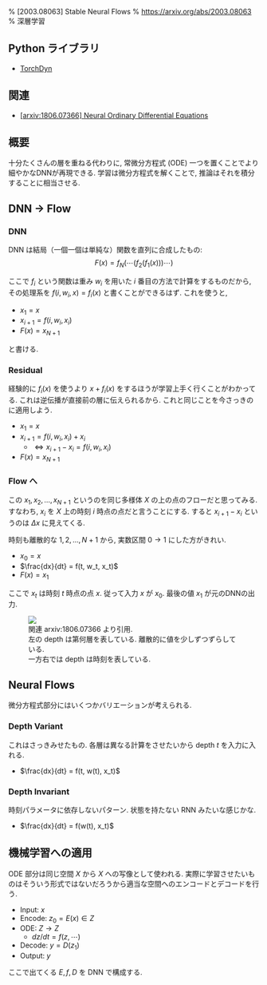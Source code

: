 % [2003.08063] Stable Neural Flows
% https://arxiv.org/abs/2003.08063
% 深層学習

## Python ライブラリ

- [TorchDyn](https://torchdyn.readthedocs.io/en/latest/index.html)

## 関連

- [ [arxiv:1806.07366] Neural Ordinary Differential Equations](https://arxiv.org/abs/1806.07366)

## 概要

十分たくさんの層を重ねる代わりに, 常微分方程式 (ODE) 一つを置くことでより細やかなDNNが再現できる.
学習は微分方程式を解くことで, 推論はそれを積分することに相当させる.

## DNN -> Flow

### DNN

DNN は結局（一個一個は単純な）関数を直列に合成したもの:
$$F(x) = f_N ( \cdots ( f_2 ( f_1 (x) ) ) \cdots )$$

ここで $f_i$ という関数は重み $w_i$ を用いた $i$ 番目の方法で計算をするものだから,
その処理系を
$f(i, w_i, x) = f_i(x)$
と書くことができるはず.
これを使うと,

- $x_1 = x$
- $x_{i+1} = f(i, w_i, x_i)$
- $F(x) = x_{N+1}$

と書ける.

### Residual

経験的に $f_i(x)$ を使うより $x + f_i(x)$ をするほうが学習上手く行くことがわかってる.
これは逆伝播が直接前の層に伝えられるから.
これと同じことを今さっきのに適用しよう.

- $x_1 = x$
- $x_{i+1} = f(i, w_i, x_i) + x_i$
    - $\iff x_{i+1} - x_i = f(i, w_i, x_i)$
- $F(x) = x_{N+1}$

### Flow へ

この $x_1, x_2, \ldots, x_{N+1}$ というのを同じ多様体 $X$ の上の点のフローだと思ってみる.
すなわち, $x_i$ を $X$ 上の時刻 $i$ 時点の点だと言うことにする.
すると $x_{i+1} - x_i$ というのは $\Delta x$ に見えてくる.

時刻も離散的な $1,2,\ldots, N+1$ から, 実数区間 $0 \to 1$ にした方がきれい.

- $x_0 = x$
- $\frac{dx}{dt} = f(t, w_t, x_t)$
- $F(x) = x_1$

ここで $x_t$ は時刻 $t$ 時点の点 $x$.
従って入力 $x$ が $x_0$.
最後の値 $x_1$ が元のDNNの出力.

<figure>
<img src="https://i.imgur.com/nd2HXln.png" />
<figcaption>
関連 arxiv:1806.07366 より引用.<br>
左の depth は第何層を表している.
離散的に値を少しずつずらしている.<br>
一方右では depth は時刻を表している.
</figcaption>
</figure>

## Neural Flows

微分方程式部分にはいくつかバリエーションが考えられる.

### Depth Variant

これはさっきみせたもの.
各層は異なる計算をさせたいから depth $t$ を入力に入れる.

- $\frac{dx}{dt} = f(t, w(t), x_t)$

### Depth Invariant

時刻パラメータに依存しないパターン.
状態を持たない RNN みたいな感じかな.

- $\frac{dx}{dt} = f(w(t), x_t)$

## 機械学習への適用

ODE 部分は同じ空間 $X$ から $X$ への写像として使われる.
実際に学習させたいものはそういう形式ではないだろうから適当な空間へのエンコードとデコードを行う.

- Input: $x$
- Encode: $z_0 = E(x) \in Z$
- ODE: $Z \to Z$
    - $dz/dt = f(z, \cdots)$
- Decode: $y = D(z_1)$
- Output: $y$

ここで出てくる $E, f, D$ を DNN で構成する.

